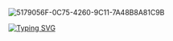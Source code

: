 ![5179056F-0C75-4260-9C11-7A48B8A81C9B](https://github.com/INFINITYX00/INFINITYX00/assets/145766101/3d7b6510-47e2-4df3-b32e-b5d85b66eebe)

[![Typing SVG](https://readme-typing-svg.demolab.com/?lines=Hello+I'm+Stephen!!;Full+Stack+Web+Developer)](https://git.io/typing-svg)

